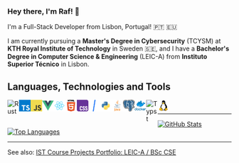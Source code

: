 ### Hey there, I'm Raf! 👋

I'm a Full-Stack Developer from Lisbon, Portugal! 🇵🇹 🇪🇺

I am currently pursuing a **Master's Degree in Cybersecurity** (TCYSM) at
**KTH Royal Institute of Technology** in Sweden 🇸🇪, and I have a
**Bachelor's Degree in Computer Science & Engineering** (LEIC-A) from
**Instituto Superior Técnico** in Lisbon.

## Languages, Technologies and Tools

[<img align="left" title="Rust" alt="Rust" width="26px" src="https://raw.githubusercontent.com/rust-lang/rust-artwork/refs/heads/master/logo/rust-logo-64x64.png" />][github]
[<img align="left" title="TypeScript" alt="TypeScript" width="26px" src="https://raw.githubusercontent.com/github/explore/80688e429a7d4ef2fca1e82350fe8e3517d3494d/topics/typescript/typescript.png" />][github]
[<img align="left" title="JavaScript" alt="JavaScript" width="26px" src="https://raw.githubusercontent.com/github/explore/80688e429a7d4ef2fca1e82350fe8e3517d3494d/topics/javascript/javascript.png" />][github]
[<img align="left" title="Vue" alt="Vue" width="26px" src="https://raw.githubusercontent.com/github/explore/80688e429a7d4ef2fca1e82350fe8e3517d3494d/topics/vue/vue.png" />][github]
[<img align="left" title="React" alt="React" width="26px" src="https://raw.githubusercontent.com/github/explore/80688e429a7d4ef2fca1e82350fe8e3517d3494d/topics/react/react.png" />][github]
[<img align="left" title="HTML" alt="HTML" width="26px" src="https://raw.githubusercontent.com/github/explore/80688e429a7d4ef2fca1e82350fe8e3517d3494d/topics/html/html.png" />][github]
[<img align="left" title="CSS" alt="CSS" width="26px" src="https://raw.githubusercontent.com/github/explore/8144ae7e9ec2274bdb8f76bdbdb6e6509538c7a8/topics/css/css.png" />][github]
[<img align="left" title="htmx" alt="htmx" height="26px" width="26px" src="https://raw.githubusercontent.com/bigskysoftware/htmx/86893ebf4cb0f38484a522044f9a07cdd79398fa/www/static/favicon.svg" />][github]
[<img align="left" title="Python" alt="Python" width="26px" src="https://raw.githubusercontent.com/github/explore/80688e429a7d4ef2fca1e82350fe8e3517d3494d/topics/python/python.png" />][github]
[<img align="left" title="Java" alt="Java" width="26px" src="https://raw.githubusercontent.com/github/explore/5b3600551e122a3277c2c5368af2ad5725ffa9a1/topics/java/java.png" />][github]
[<img align="left" title="PostgreSQL" alt="PostgreSQL" width="26px" src="https://raw.githubusercontent.com/github/explore/80688e429a7d4ef2fca1e82350fe8e3517d3494d/topics/postgresql/postgresql.png" />][github]
[<img align="left" title="Docker" alt="Docker" width="26px" src="https://raw.githubusercontent.com/github/explore/80688e429a7d4ef2fca1e82350fe8e3517d3494d/topics/docker/docker.png" />][github]
[<img align="left" title="Typst" alt="Typst" width="26px" src="https://avatars.githubusercontent.com/u/67595261" />][github]
[<img align="left" title="Linux" alt="Linux" width="26px" src="https://raw.githubusercontent.com/github/explore/eb40fa94e4b686db568094600bb30065acce30c3/topics/linux/linux.png" />][github]

<br />

---

[![GitHub Stats](https://github-readme-stats.rso.pt/api?username=RafDevX&custom_title=GitHub%20Stats&show_icons=true&hide=stars&hide_rank=true&bg_color=45,fca900,4c00fc&title_color=fff&text_color=fff&icon_color=fff)][github]
[![Top Languages](https://github-readme-stats.rso.pt/api/top-langs/?username=RafDevX&custom_title=Top%20Languages&layout=compact&langs_count=10&hide=assembly,prolog&exclude_repo=quizzes-tutor-es&bg_color=-45,1f0559,4c00fc&title_color=fff&text_color=fff&icon_color=fff)][github]

---

See also: [IST Course Projects Portfolio: LEIC-A / BSc CSE](https://gist.github.com/RafDevX/46ddc5b68ea97c46b5ffd18854670042)

[github]: https://github.com/RafDevX
